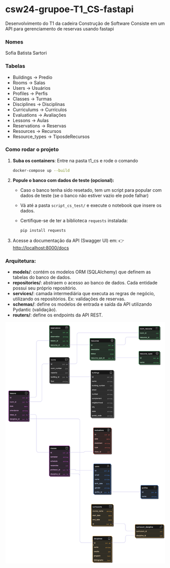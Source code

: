# csw24-grupoe-T1_CS-fastapi

Desenvolvimento do T1 da cadeira Construção de Software
Consiste em um API para gerenciamento de reservas usando fastapi 

### Nomes
Sofia Batista Sartori

### Tabelas 
* Buildings -> Predio
* Rooms -> Salas
* Users -> Usuários
* Profiles -> Perfis
* Classes -> Turmas
* Disciplines -> Disciplinas
* Curriculums -> Currículos
* Evaluations -> Avaliações
* Lessons -> Aulas
* Reservations -> Reservas
* Resources -> Recursos
* Resource_types -> TiposdeRecursos

### Como rodar o projeto

1. **Suba os containers**:
    Entre na pasta t1_cs e rode o comando

   ```bash
   docker-compose up --build
   ```

2. **Popule o banco com dados de teste (opcional):**
   * Caso o banco tenha sido resetado, tem um script para popular com dados de teste (se o banco não estiver vazio ele pode falhar)
   * Vá até a pasta `script_cs_test/` e execute o notebook que insere os dados.
   * Certifique-se de ter a biblioteca `requests` instalada:

     ```bash
     pip install requests
     ```
   
3. Acesse a documentação da API (Swagger UI) em:
   👉 [http://localhost:8000/docs](http://localhost:8000/docs)

### Arquitetura:

* **models/**: contém os modelos ORM (SQLAlchemy) que definem as tabelas do banco de dados.
* **repositories/**: abstraem o acesso ao banco de dados. Cada entidade possui seu próprio repositório.
* **services/**: camada intermediária que executa as regras de negócio, utilizando os repositórios. Ex: validações de reservas.
* **schemas/**: define os modelos de entrada e saída da API utilizando Pydantic (validação).
* **routers/**: define os endpoints da API REST.

![Diagrama Entidade-Relacionamento](diagram-bd.png)
